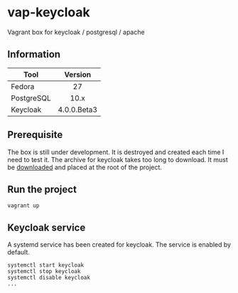 # vap-keycloak
Vagrant box for keycloak / postgresql / apache

## Information

| Tool          | Version       |
| ------------- |:-------------:|
| Fedora        | 27            |
| PostgreSQL    | 10.x          |
| Keycloak      | 4.0.0.Beta3   |

## Prerequisite

The box is still under development. It is destroyed and created each time I need to test it. The archive for keycloak takes too long to download. It must be [downloaded](https://downloads.jboss.org/keycloak/4.0.0.Beta3/keycloak-4.0.0.Beta3.tar.gz) and placed at the root of the project.

## Run the project
```
vagrant up
```

## Keycloak service

A systemd service has been created for keycloak. The service is enabled by default.

```
systemctl start keycloak
systemctl stop keycloak
systemctl disable keycloak
...
```